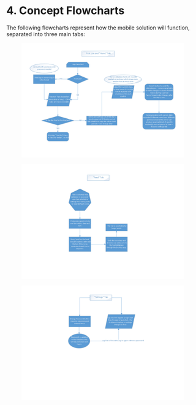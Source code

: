 # 4. Concept Flowcharts

The following flowcharts represent how the mobile solution will function, separated into three main tabs:

<figure><img src=".gitbook/assets/Basic-model_1st Tab (1).png" alt=""><figcaption></figcaption></figure>

<figure><img src=".gitbook/assets/Basic-model_Feed Tab (1).png" alt=""><figcaption></figcaption></figure>

<figure><img src=".gitbook/assets/Basic-model_Settings Tab (1).png" alt=""><figcaption></figcaption></figure>
